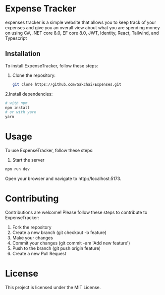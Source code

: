 # Expense Tracker
expenses tracker is a simple website that allows you to keep track of your expenses and give you an overall view about what you are spending money on using C#, .NET core 8.0, EF core 8.0, JWT, Identity, React, Tailwind, and Typescript

## Installation
To install ExpenseTracker, follow these steps:

1. Clone the repository:
   ```sh
   git clone https://github.com/Sakchai/Expenses.git
2.Install dependencies:
```sh
# with npm
npm install
# or with yarn
yarn
```
<h1>Usage</h1>
To use ExpenseTracker, follow these steps:

1. Start the server
```sh
npm run dev
```
Open your browser and navigate to http://localhost:5173.

<h1>Contributing</h1>
Contributions are welcome! Please follow these steps to contribute to ExpenseTracker:

1. Fork the repository
2. Create a new branch (git checkout -b feature)
3. Make your changes
4. Commit your changes (git commit -am 'Add new feature')
5. Push to the branch (git push origin feature)
6. Create a new Pull Request
   
<h1>License</h1>
This project is licensed under the MIT License.
